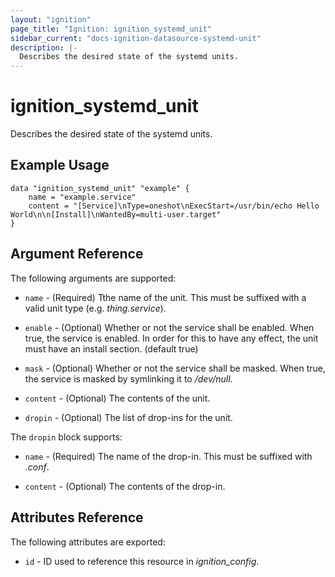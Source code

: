 ```yaml
---
layout: "ignition"
page_title: "Ignition: ignition_systemd_unit"
sidebar_current: "docs-ignition-datasource-systemd-unit"
description: |-
  Describes the desired state of the systemd units.
---
```


# ignition\_systemd\_unit

Describes the desired state of the systemd units.

## Example Usage

```hcl
data "ignition_systemd_unit" "example" {
	name = "example.service"
	content = "[Service]\nType=oneshot\nExecStart=/usr/bin/echo Hello World\n\n[Install]\nWantedBy=multi-user.target"
}
```

## Argument Reference

The following arguments are supported:

* `name` - (Required) Tthe name of the unit. This must be suffixed with a valid unit type (e.g. _thing.service_).

* `enable` - (Optional) Whether or not the service shall be enabled. When true, the service is enabled. In order for this to have any effect, the unit must have an install section. (default true)

* `mask` - (Optional) Whether or not the service shall be masked. When true, the service is masked by symlinking it to _/dev/null_.

* `content` - (Optional) The contents of the unit.

* `dropin` - (Optional) The list of drop-ins for the unit.

The `dropin` block supports:

* `name` - (Required) The name of the drop-in. This must be suffixed with _.conf_.

* `content` - (Optional) The contents of the drop-in.

## Attributes Reference

The following attributes are exported:

* `id` - ID used to reference this resource in _ignition_config_.